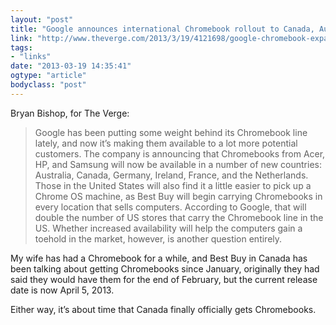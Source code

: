 ```yaml
---
layout: "post"
title: "Google announces international Chromebook rollout to Canada, Australia, Germany, and more"
link: "http://www.theverge.com/2013/3/19/4121698/google-chromebook-expands-international-availability-to-canada-germany-australia"
tags: 
- "links"
date: "2013-03-19 14:35:41"
ogtype: "article"
bodyclass: "post"
---
```


Bryan Bishop, for The Verge:

> Google has been putting some weight behind its Chromebook line lately, and now it’s making them available to a lot more potential customers. The company is announcing that Chromebooks from Acer, HP, and Samsung will now be available in a number of new countries: Australia, Canada, Germany, Ireland, France, and the Netherlands. Those in the United States will also find it a little easier to pick up a Chrome OS machine, as Best Buy will begin carrying Chromebooks in every location that sells computers. According to Google, that will double the number of US stores that carry the Chromebook line in the US. Whether increased availability will help the computers gain a toehold in the market, however, is another question entirely.

My wife has had a Chromebook for a while, and Best Buy in Canada has been talking about getting Chromebooks since January, originally they had said they would have them for the end of February, but the current release date is now April 5, 2013.

Either way, it’s about time that Canada finally officially gets Chromebooks.